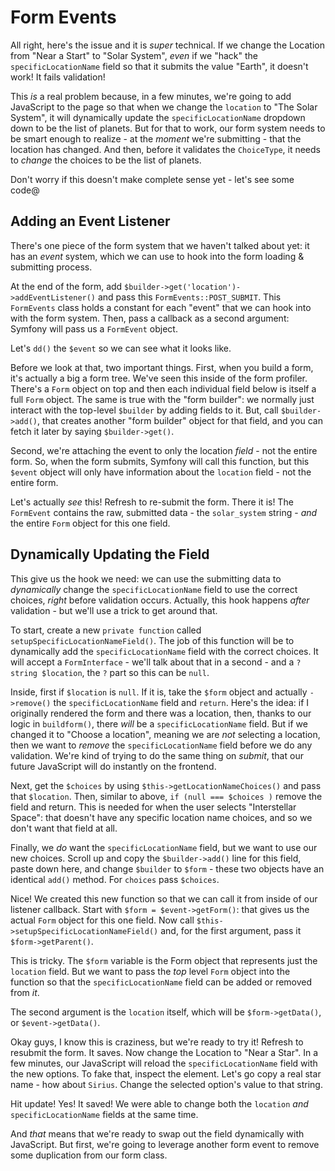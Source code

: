 # Form Events

All right, here's the issue and it is *super* technical. If we change the Location
from "Near a Start" to "Solar System", *even* if we "hack" the `specificLocationName`
field so that it submits the value "Earth", it doesn't work! It fails validation!

This *is* a real problem because, in a few minutes, we're going to add JavaScript
to the page so that when we change the `location` to "The Solar System", it will
dynamically update the `specificLocationName` dropdown down to be the list of planets.
But for that to work, our form system needs to be smart enough to realize - at
the *moment* we're submitting - that the location has changed. And then, before it
validates the `ChoiceType`, it needs to *change* the choices to be the list of
planets.

Don't worry if this doesn't make complete sense yet - let's see some code@

## Adding an Event Listener

There's one piece of the form system that we haven't talked about yet: it has
an *event* system, which we can use to hook into the form loading & submitting
process.

At the end of the form, add `$builder->get('location')->addEventListener()` and
pass this `FormEvents::POST_SUBMIT`. This `FormEvents` class holds a constant for
each "event" that we can hook into with the form system. Then, pass a callback
as a second argument: Symfony will pass us a `FormEvent` object.

Let's `dd()` the `$event` so we can see what it looks like.

Before we look at that, two important things. First, when you build a form, it's
actually a big a form tree. We've seen this inside of the form profiler. There's
a `Form` object on top and then each individual field below is itself a full `Form`
object. The same is true with the "form builder": we normally just interact with
the top-level `$builder` by adding fields to it. But, call `$builder->add()`, that
creates another "form builder" object for that field, and you can fetch it later
by saying `$builder->get()`.

Second, we're attaching the event to only the location *field* - not the entire
form. So, when the form submits, Symfony will call this function, but this
`$event` object will only have information about the `location` field - not the
entire form.

Let's actually *see* this! Refresh to re-submit the form. There it is! The
`FormEvent` contains the raw, submitted data - the `solar_system` string - *and*
the entire `Form` object for this one field.

## Dynamically Updating the Field

This give us the hook we need: we can use the submitting data to *dynamically*
change the `specificLocationName` field to use the correct choices, *right* before
validation occurs. Actually, this hook happens *after* validation - but we'll
use a trick to get around that.

To start, create a new `private function` called `setupSpecificLocationNameField()`. 
The job of this function will be to dynamically add the `specificLocationName`
field with the correct choices. It will accept a `FormInterface` - we'll talk
about that in a second - and a `?string $location`, the `?` part so this can be
`null`.

Inside, first if `$location` is `null`. If it is, take the `$form` object and actually 
`->remove()` the `specificLocationName` field and `return`. Here's the idea: if
I originally rendered the form and there was a location, then, thanks to our logic
in `buildform()`, there *will* be a `specificLocationName` field. But if we changed
it to "Choose a location", meaning we are *not* selecting a location, then we want
to *remove* the `specificLocationName` field before we do any validation. We're
kind of trying to do the same thing on *submit*, that our future JavaScript will
do instantly on the frontend.

Next, get the `$choices` by using `$this->getLocationNameChoices()` and pass that
`$location`. Then, similar to above, `if (null === $choices )` remove the field
and return. This is needed for when the user selects "Interstellar Space": that
doesn't have any specific location name choices, and so we don't want that field
at all.

Finally, we *do* want the `specificLocationName` field, but we want to use our
new choices. Scroll up and copy the `$builder->add()` line for this field, paste
down here, and change `$builder` to `$form` - these two objects have an identical
`add()` method. For `choices` pass `$choices`.

Nice! We created this new function so that we can call it from inside of our listener
callback. Start with `$form = $event->getForm()`: that gives us the actual `Form`
object for this one field. Now call `$this->setupSpecificLocationNameField()` and,
for the first argument, pass it `$form->getParent()`.

This is tricky. The `$form` variable is the Form object that represents just
the `location` field. But we want to pass the *top* level `Form` object into
the function so that the `specificLocationName` field can be added or removed from
*it*.

The second argument is the `location` itself, which will be `$form->getData()`,
or `$event->getData()`.

Okay guys, I know this is craziness, but we're ready to try it! Refresh to resubmit
the form. It saves. Now change the Location to "Near a Star". In a few minutes,
our JavaScript will reload the `specificLocationName` field with the new options.
To fake that, inspect the element. Let's go copy a real star name - how about
`Sirius`. Change the selected option's value to that string.

Hit update! Yes! It saved! We were able to change both the `location` *and*
`specificLocationName` fields at the same time.

And *that* means that we're ready to swap out the field dynamically with JavaScript.
But first, we're going to leverage another form event to remove some duplication
from our form class.
